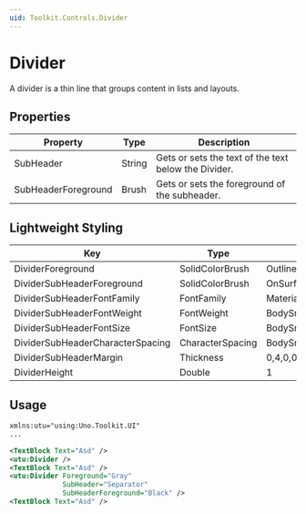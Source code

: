 ```yaml
---
uid: Toolkit.Controls.Divider
---
```

# Divider

A divider is a thin line that groups content in lists and layouts.

## Properties

Property|Type|Description
-|-|-
SubHeader|String|Gets or sets the text of the text below the Divider.
SubHeaderForeground|Brush|Gets or sets the foreground of the subheader.

## Lightweight Styling

Key|Type|Value
-|-|-
DividerForeground|SolidColorBrush|OutlineVariantBrush
DividerSubHeaderForeground|SolidColorBrush|OnSurfaceLowBrush
DividerSubHeaderFontFamily|FontFamily|MaterialMediumFontFamily
DividerSubHeaderFontWeight|FontWeight|BodySmallFontWeight
DividerSubHeaderFontSize|FontSize|BodySmallFontSize
DividerSubHeaderCharacterSpacing|CharacterSpacing|BodySmallCharacterSpacing
DividerSubHeaderMargin|Thickness|0,4,0,0
DividerHeight|Double|1

## Usage

```xml
xmlns:utu="using:Uno.Toolkit.UI"
...

<TextBlock Text="Asd" />
<utu:Divider />
<TextBlock Text="Asd" />
<utu:Divider Foreground="Gray"
             SubHeader="Separator"
             SubHeaderForeground="Black" />
<TextBlock Text="Asd" />
```
